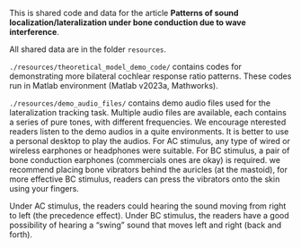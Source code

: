 This is shared code and data for the article **Patterns of sound localization/lateralization under bone conduction due to wave interference**.

All shared data are in the folder `resources`.

`./resources/theoretical_model_demo_code/` contains codes for demonstrating more bilateral cochlear response ratio patterns.
These codes run in Matlab environment (Matlab v2023a, Mathworks).

`./resources/demo_audio_files/` contains demo audio files used for the lateralization tracking task. Multiple audio files 
are available, each contains a series of pure tones, with different frequencies. 
We encourage nterested readers listen to the demo audios in a quite environments. It is better to use a personal
desktop to play the audios. For AC stimulus, any type of wired or wireless earphones or headphones were suitable. 
For BC stimulus, a pair of bone conduction earphones (commercials ones are okay) is required.
we recommend placing bone vibrators behind the auricles (at the mastoid), for more effective BC
stimulus, readers can press the vibrators onto the skin using your fingers.

Under AC stimulus, the readers could hearing the sound moving from right to left (the precedence effect). 
Under BC stimulus, the readers have a good possibility of hearing a “swing” sound that moves left and right (back and forth). 

